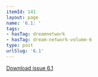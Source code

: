 ```yaml
---
itemId: 141
layout: page
name: '6.1: '
tags:
- hasTag: dreamnetwork
- hasTag: dream-network-volume-6
type: post
urlSlug: '6.1'
---
```

<a href="files/pdfs/Volume_6/6.1-Dream-Network-Bulletin_Volume-6-Number-1.pdf" download="">Download issue 6.1</a>
